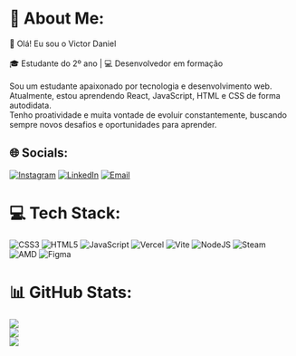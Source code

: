 # 💫 About Me:
👋 Olá! Eu sou o Victor Daniel<br><br>🎓 Estudante do 2º ano | 💻 Desenvolvedor em formação<br><br>Sou um estudante apaixonado por tecnologia e desenvolvimento web.<br>Atualmente, estou aprendendo React, JavaScript, HTML e CSS de forma autodidata.<br>Tenho proatividade e muita vontade de evoluir constantemente, buscando sempre novos desafios e oportunidades para aprender.


## 🌐 Socials:
[![Instagram](https://img.shields.io/badge/Instagram-%23E4405F.svg?logo=Instagram&logoColor=white)](https://instagram.com/tylesk.508)
[![LinkedIn](https://img.shields.io/badge/LinkedIn-%230077B5.svg?logo=linkedin&logoColor=white)](https://www.linkedin.com/in/victor-daniel-dos-santos-lima-856498342/)
[![Email](https://img.shields.io/badge/Email-D14836?logo=gmail&logoColor=white)](mailto:victor558.daniel.lima17990@gmail.com)


# 💻 Tech Stack:
![CSS3](https://img.shields.io/badge/css3-%231572B6.svg?style=for-the-badge&logo=css3&logoColor=white) ![HTML5](https://img.shields.io/badge/html5-%23E34F26.svg?style=for-the-badge&logo=html5&logoColor=white) ![JavaScript](https://img.shields.io/badge/javascript-%23323330.svg?style=for-the-badge&logo=javascript&logoColor=%23F7DF1E) ![Vercel](https://img.shields.io/badge/vercel-%23000000.svg?style=for-the-badge&logo=vercel&logoColor=white) ![Vite](https://img.shields.io/badge/vite-%23646CFF.svg?style=for-the-badge&logo=vite&logoColor=white) ![NodeJS](https://img.shields.io/badge/node.js-6DA55F?style=for-the-badge&logo=node.js&logoColor=white) ![Steam](https://img.shields.io/badge/steam-%23000000.svg?style=for-the-badge&logo=steam&logoColor=white) ![AMD](https://img.shields.io/badge/AMD-%23000000.svg?style=for-the-badge&logo=amd&logoColor=white) ![Figma](https://img.shields.io/badge/figma-%23F24E1E.svg?style=for-the-badge&logo=figma&logoColor=white)
# 📊 GitHub Stats:
![](https://github-readme-stats.vercel.app/api?username=TylesKS&theme=dark&hide_border=false&include_all_commits=false&count_private=false)<br/>
![](https://nirzak-streak-stats.vercel.app/?user=TylesKS&theme=dark&hide_border=false)<br/>
![](https://github-readme-stats.vercel.app/api/top-langs/?username=TylesKS&theme=dark&hide_border=false&include_all_commits=false&count_private=false&layout=compact)
